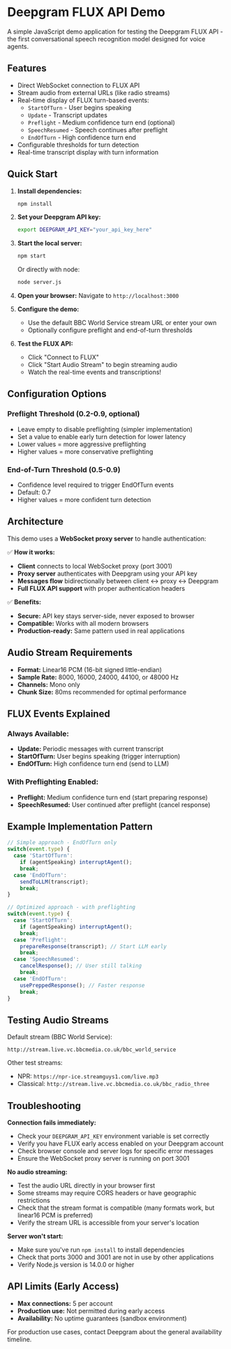 # Deepgram FLUX API Demo

A simple JavaScript demo application for testing the Deepgram FLUX API - the first conversational speech recognition model designed for voice agents.

## Features

- Direct WebSocket connection to FLUX API
- Stream audio from external URLs (like radio streams)
- Real-time display of FLUX turn-based events:
  - `StartOfTurn` - User begins speaking
  - `Update` - Transcript updates
  - `Preflight` - Medium confidence turn end (optional)
  - `SpeechResumed` - Speech continues after preflight
  - `EndOfTurn` - High confidence turn end
- Configurable thresholds for turn detection
- Real-time transcript display with turn information

## Quick Start

1. **Install dependencies:**
   ```bash
   npm install
   ```

2. **Set your Deepgram API key:**
   ```bash
   export DEEPGRAM_API_KEY="your_api_key_here"
   ```

3. **Start the local server:**
   ```bash
   npm start
   ```
   Or directly with node:
   ```bash
   node server.js
   ```

4. **Open your browser:**
   Navigate to `http://localhost:3000`

5. **Configure the demo:**
   - Use the default BBC World Service stream URL or enter your own
   - Optionally configure preflight and end-of-turn thresholds

6. **Test the FLUX API:**
   - Click "Connect to FLUX"
   - Click "Start Audio Stream" to begin streaming audio
   - Watch the real-time events and transcriptions!

## Configuration Options

### Preflight Threshold (0.2-0.9, optional)
- Leave empty to disable preflighting (simpler implementation)
- Set a value to enable early turn detection for lower latency
- Lower values = more aggressive preflighting
- Higher values = more conservative preflighting

### End-of-Turn Threshold (0.5-0.9)
- Confidence level required to trigger EndOfTurn events
- Default: 0.7
- Higher values = more confident turn detection

## Architecture

This demo uses a **WebSocket proxy server** to handle authentication:

✅ **How it works:**
- **Client** connects to local WebSocket proxy (port 3001)
- **Proxy server** authenticates with Deepgram using your API key
- **Messages flow** bidirectionally between client ↔ proxy ↔ Deepgram
- **Full FLUX API support** with proper authentication headers

✅ **Benefits:**
- **Secure:** API key stays server-side, never exposed to browser
- **Compatible:** Works with all modern browsers
- **Production-ready:** Same pattern used in real applications

## Audio Stream Requirements

- **Format:** Linear16 PCM (16-bit signed little-endian)
- **Sample Rate:** 8000, 16000, 24000, 44100, or 48000 Hz
- **Channels:** Mono only
- **Chunk Size:** 80ms recommended for optimal performance

## FLUX Events Explained

### Always Available:
- **Update:** Periodic messages with current transcript
- **StartOfTurn:** User begins speaking (trigger interruption)
- **EndOfTurn:** High confidence turn end (send to LLM)

### With Preflighting Enabled:
- **Preflight:** Medium confidence turn end (start preparing response)
- **SpeechResumed:** User continued after preflight (cancel response)

## Example Implementation Pattern

```javascript
// Simple approach - EndOfTurn only
switch(event.type) {
  case 'StartOfTurn':
    if (agentSpeaking) interruptAgent();
    break;
  case 'EndOfTurn':
    sendToLLM(transcript);
    break;
}

// Optimized approach - with preflighting
switch(event.type) {
  case 'StartOfTurn':
    if (agentSpeaking) interruptAgent();
    break;
  case 'Preflight':
    prepareResponse(transcript); // Start LLM early
    break;
  case 'SpeechResumed':
    cancelResponse(); // User still talking
    break;
  case 'EndOfTurn':
    usePreppedResponse(); // Faster response
    break;
}
```

## Testing Audio Streams

Default stream (BBC World Service):
```
http://stream.live.vc.bbcmedia.co.uk/bbc_world_service
```

Other test streams:
- NPR: `https://npr-ice.streamguys1.com/live.mp3`
- Classical: `http://stream.live.vc.bbcmedia.co.uk/bbc_radio_three`

## Troubleshooting

**Connection fails immediately:**
- Check your `DEEPGRAM_API_KEY` environment variable is set correctly
- Verify you have FLUX early access enabled on your Deepgram account
- Check browser console and server logs for specific error messages
- Ensure the WebSocket proxy server is running on port 3001

**No audio streaming:**
- Test the audio URL directly in your browser first
- Some streams may require CORS headers or have geographic restrictions
- Check that the stream format is compatible (many formats work, but linear16 PCM is preferred)
- Verify the stream URL is accessible from your server's location

**Server won't start:**
- Make sure you've run `npm install` to install dependencies
- Check that ports 3000 and 3001 are not in use by other applications
- Verify Node.js version is 14.0.0 or higher

## API Limits (Early Access)

- **Max connections:** 5 per account
- **Production use:** Not permitted during early access
- **Availability:** No uptime guarantees (sandbox environment)

For production use cases, contact Deepgram about the general availability timeline.
